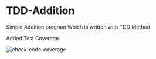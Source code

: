 # TDD-Addition

Simple Addition program Which is written with TDD Method

Added Test Coverage 

![check-code-coverage](https://img.shields.io/badge/code--coverage-87.5%-brightgreen)

